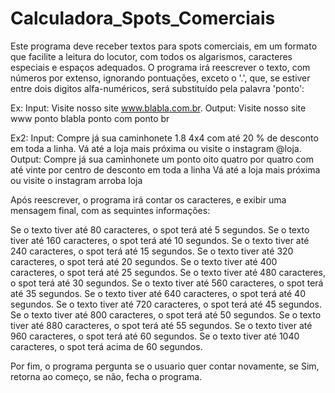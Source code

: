 # Calculadora_Spots_Comerciais
Este programa deve receber textos para spots comerciais, em um formato que facilite a leitura do locutor, com todos os algarismos, caracteres especiais e espaços adequados.
O programa irá reescrever o texto, com números por extenso, ignorando pontuações, exceto o '.', que, se estiver entre dois digitos alfa-numéricos, será substituído pela palavra 'ponto':

Ex: 
  Input: Visite nosso site www.blabla.com.br. 
  Output: Visite nosso site www ponto blabla ponto com ponto br

Ex2: 
  Input: Compre já sua caminhonete 1.8 4x4 com até 20 % de desconto em toda a linha. Vá até a loja mais próxima ou visite o instagram @loja.
  Output: Compre já sua caminhonete um ponto oito quatro por quatro com até vinte por centro de desconto em toda a linha Vá até a loja mais próxima ou visite o instagram arroba loja
  
Após reescrever, o programa irá contar os caracteres, e exibir uma mensagem final, com as sequintes informações:

Se o texto tiver até 80 caracteres, o spot terá até 5 segundos.
Se o texto tiver até 160 caracteres, o spot terá até 10 segundos.
Se o texto tiver até 240 caracteres, o spot terá até 15 segundos.
Se o texto tiver até 320 caracteres, o spot terá até 20 segundos.
Se o texto tiver até 400 caracteres, o spot terá até 25 segundos.
Se o texto tiver até 480 caracteres, o spot terá até 30 segundos.
Se o texto tiver até 560 caracteres, o spot terá até 35 segundos.
Se o texto tiver até 640 caracteres, o spot terá até 40 segundos.
Se o texto tiver até 720 caracteres, o spot terá até 45 segundos.
Se o texto tiver até 800 caracteres, o spot terá até 50 segundos.
Se o texto tiver até 880 caracteres, o spot terá até 55 segundos.
Se o texto tiver até 960 caracteres, o spot terá até 60 segundos.
Se o texto tiver até 1040 caracteres, o spot terá acima de 60 segundos.

Por fim, o programa pergunta se o usuario quer contar novamente, se Sim, retorna ao começo, se não, fecha o programa.
